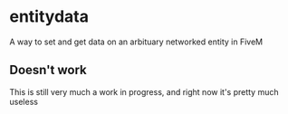 # entitydata
A way to set and get data on an arbituary networked entity in FiveM

## Doesn't work
This is still very much a work in progress, and right now it's pretty much useless